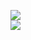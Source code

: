 [![](https://img.shields.io/badge/Made%20With-Github%20Spray-lightgrey.svg?style=for-the-badge&logo=github)](https://github.com/Annihil/github-spray#28143)  
[![](https://i.imgur.com/2DrTn0Z.gif)](https://github.com/Annihil/github-spray)